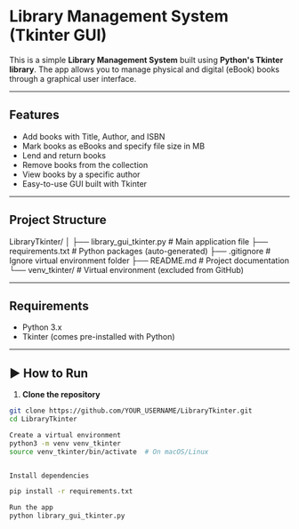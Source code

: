 #  Library Management System (Tkinter GUI)

This is a simple **Library Management System** built using **Python's Tkinter library**. The app allows you to manage physical 
and digital (eBook) books through a graphical user interface.

---

## Features

- Add books with Title, Author, and ISBN
- Mark books as eBooks and specify file size in MB
- Lend and return books
- Remove books from the collection
- View books by a specific author
- Easy-to-use GUI built with Tkinter

---

##  Project Structure


LibraryTkinter/
│
├── library_gui_tkinter.py # Main application file
├── requirements.txt # Python packages (auto-generated)
├── .gitignore # Ignore virtual environment folder
├── README.md # Project documentation
└── venv_tkinter/ # Virtual environment (excluded from GitHub)

---

##  Requirements

- Python 3.x
- Tkinter (comes pre-installed with Python)

---

## ▶ How to Run

1. **Clone the repository**

```bash
git clone https://github.com/YOUR_USERNAME/LibraryTkinter.git
cd LibraryTkinter

Create a virtual environment
python3 -m venv venv_tkinter
source venv_tkinter/bin/activate  # On macOS/Linux


Install dependencies

pip install -r requirements.txt

Run the app
python library_gui_tkinter.py



